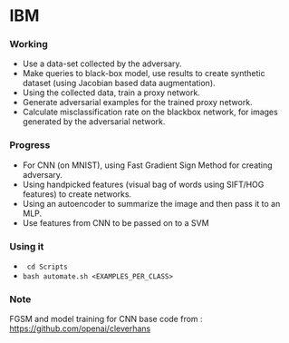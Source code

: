 # IBM


### Working

- Use a data-set collected by the adversary.
- Make queries to black-box model, use results to create synthetic dataset (using Jacobian based data augmentation).
- Using the collected data, train a proxy network.
- Generate adversarial examples for the trained proxy network.
- Calculate misclassification rate on the blackbox network, for images generated by the adversarial network.


### Progress
- For CNN (on MNIST), using Fast Gradient Sign Method for creating adversary.
- Using handpicked features (visual bag of words using SIFT/HOG features) to create networks.
- Using an autoencoder to summarize the image and then pass it to an MLP.
- Use features from CNN to be passed on to a SVM


### Using it

- ` cd Scripts`
- `bash automate.sh <EXAMPLES_PER_CLASS>`

### Note
FGSM and model training for CNN base code from : https://github.com/openai/cleverhans
